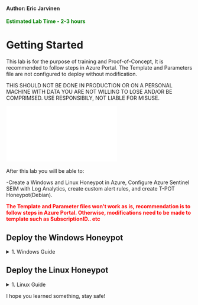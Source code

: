 #### Author: Eric Jarvinen

<span style="color:green"> **Estimated Lab Time - 2-3 hours** </span>

# Getting Started
This lab is for the purpose of training and Proof-of-Concept, It is recommended to follow steps in Azure Portal. The Template and Parameters file are not configured to deploy without modification. 

THIS SHOULD NOT BE DONE IN PRODUCTION OR ON A PERSONAL MACHINE WITH DATA YOU ARE NOT WILLING TO LOSE AND/OR BE COMPRIMSED. USE RESPONSIBILY, NOT LIABLE FOR MISUSE.

[![Example Template](template.json)]([https://labbox.azurewebsites.net/api/Labbox?url=https://supportability.visualstudio.com/AzureIaaSVM/_git/Labbox?path=/SME/Deployment/L200-Deploy-Lab-Oracle_Deploy.json](https://github.com/EricJarvinen-MS/AzureHoneypot-PoC/blob/main/template.json))

After this lab you will be able to:

-Create a Windows and Linux Honeypot in Azure, Configure Azure Sentinel SEIM with Log Analytics, create custom alert rules, and create T-POT Honeypot(Debian).

<span style ="color:red">**The Template and Parameter files won't work as is, recommendation is to follow steps in Azure Portal. Otherwise, modifications need to be made to template such as SubscriptionID.. etc** </span>

## <span class="mw-customtoggle-myDivision">Deploy the Windows Honeypot</span>

<details closed>
<summary>1. Windows Guide </summary>
<pre>
<code>
  
-Create Windows 10 VM with Advanced NSG.

-Created Log Analytics Workspace for log retention.

-Enable Microsoft Defender for Cloud. 

![Picture1.png](https://github.com/EricJarvinen-MS/AzureHoneypot-PoC/blob/main/Picture1.png)

--Enabled on the Log Analytics Workspace for Servers only.

![Picture2.png](https://github.com/EricJarvinen-MS/AzureHoneypot-PoC/blob/main/Picture2.png)

-Under Data Collection, under Log Analytics Defender Plans. Select “Capture All Events”. Save.

-Go to log analytics workspace > Virtual Machines  add machine to log analytics (Note this feature will be deprecated in August of 2024 and Azure Monitor should be used for future log gathering.)

![Picture2.png](https://github.com/EricJarvinen-MS/AzureHoneypot-PoC/blob/main/Picture3.png)

-Go to Microsoft Sentinel > Create New > “add Microsoft Sentinel to a workspace” attach to the log analytics created.

-Next, we need to setup the log data source:

![Picture15.png](https://github.com/EricJarvinen-MS/AzureHoneypot-PoC/blob/main/Picture15.png)

-Creating Data collection Rule:

![Picture16.png](https://github.com/EricJarvinen-MS/AzureHoneypot-PoC/blob/main/Picture16.png)

-Add Resources:

![Picture17.png](https://github.com/EricJarvinen-MS/AzureHoneypot-PoC/blob/main/Picture17.png)

-Data Source:

![Picture18.png](https://github.com/EricJarvinen-MS/AzureHoneypot-PoC/blob/main/Picture18.png)

-Finish, then select Create.

-Now we will configure the Alert rule to detect the failed logins in Azure Sentinel.

-Azure Sentinel > Analytics > New Rule > Fillout the prompts:

![Picture20.png](https://github.com/EricJarvinen-MS/AzureHoneypot-PoC/blob/main/Picture20.png)

![Picture21.png](https://github.com/EricJarvinen-MS/AzureHoneypot-PoC/blob/main/Picture21.png)

-Copy the same query to view failed login attempts:

![Picture22.png](https://github.com/EricJarvinen-MS/AzureHoneypot-PoC/blob/main/Picture22.png)

![Picture23.png](https://github.com/EricJarvinen-MS/AzureHoneypot-PoC/blob/main/Picture23.png)

-My example already has failures but yours will once you open the ports on the NSG.

![Picture24.png](https://github.com/EricJarvinen-MS/AzureHoneypot-PoC/blob/main/Picture24.png)

-Next, Open all ports on your NSG to the internet with a * source and destination. RDP into your server and you can watch the logs in real time using event viewer.

-Event Viewer > Security > Audit Logs > Filter Audit log for Audit Failures or EventID 4625.
Example:

![Picture4.png](https://github.com/EricJarvinen-MS/AzureHoneypot-PoC/blob/main/Picture4.png)

![Picture5.png](https://github.com/EricJarvinen-MS/AzureHoneypot-PoC/blob/main/Picture5.png)

It may take up to 15 minutes but with all ports open password spraying usually occurs pretty quickly. When IP's have been identified you can utilize the website below to find the source of attacks:
https://www.ipgeolocation.io 
example:

![Picture6.png](https://github.com/EricJarvinen-MS/AzureHoneypot-PoC/blob/main/Picture6.png)

![Picture7.png](https://github.com/EricJarvinen-MS/AzureHoneypot-PoC/blob/main/Picture7.png)

I also recommend using netstat to confirm if any IP's are succesfull at establishing a connection to your VM and over which Port.
Example:

![Picture8.png](https://github.com/EricJarvinen-MS/AzureHoneypot-PoC/blob/main/Picture8.png)

![Picture9.png](https://github.com/EricJarvinen-MS/AzureHoneypot-PoC/blob/main/Picture9.png)

Once completed we can view the log from Log Analytics Query, Security Event's in Sentinel, or the Sentinel Dashboards.

LOG ANALYTICS:
![Picture10.png](https://github.com/EricJarvinen-MS/AzureHoneypot-PoC/blob/main/Picture10.png)

SecurityEvent 
| where EventID ==4625

![Picture11.png](https://github.com/EricJarvinen-MS/AzureHoneypot-PoC/blob/main/Picture11.png)

SENTINEL INCIDENTS:

![Picture24.png](https://github.com/EricJarvinen-MS/AzureHoneypot-PoC/blob/main/Picture24.png)

![Picture25.png](https://github.com/EricJarvinen-MS/AzureHoneypot-PoC/blob/main/Picture25.png)

SENTINEL DASHBOARD: (Overview)

![Picture26.png](https://github.com/EricJarvinen-MS/AzureHoneypot-PoC/blob/main/Picture26.png)

![Picture27.png](https://github.com/EricJarvinen-MS/AzureHoneypot-PoC/blob/main/Picture27.png)

-From here you can setup your own runbooks, automation, SEIM management, or maps. 

</code>
</pre>
</details>

## <span class="mw-customtoggle-myDivision">Deploy the Linux Honeypot</span>

<details closed>
<summary>1. Linux Guide </summary>
<pre>
<code>

Linux Honeypot (T-POT): 

IMPORTANT NOTE: While 2 vCPU's and 8GB of RAM may suffice, expect frequent crashes in GUI. Recommendation is to use atleast 4 vCPU and 16 GB of RAM for lab to run smoothly.

-Create Debian 11 Azure VM.

-Create SSH (Port 22 rule) and TPOT (Port 64297) open for access to TPOT browser GUI.

-telekom-security/tpotce: 🍯 T-Pot - The All In One Honeypot Platform 🐝 ([github.com Honeypot Source](https://github.com/telekom-security/tpotce?tab=readme-ov-file#running-in-a-cloud))

Commands to install:

git clone https://github.com/telekom-security/tpotce

cd tpotce/iso/installer/

./install.sh --type=user

-Follow installer creating your GUI login creds (new, different from SSH user)

-Reboot then login with web browser. (NOTE: SSH may fail following install. Interaction should be through GUI.
Example: 

https://<ServerIP>:64297

Once connected open all ports to the internet.

NOTE: This can take up to 15-20 minutes for data to begin populating.

-Go to Attack Map to view real time connections

![Picture29.png](https://github.com/EricJarvinen-MS/AzureHoneypot-PoC/blob/main/Picture29.png)

-Go to Kibana and pick a dashboard to start viewing data. You can select an existing Board or create your own. 

![Picture30.png](https://github.com/EricJarvinen-MS/AzureHoneypot-PoC/blob/main/Picture30.png)

![Picture31.png](https://github.com/EricJarvinen-MS/AzureHoneypot-PoC/blob/main/Picture31.png)

![Picture32.png](https://github.com/EricJarvinen-MS/AzureHoneypot-PoC/blob/main/Picture32.png)

![Picture33.png](https://github.com/EricJarvinen-MS/AzureHoneypot-PoC/blob/main/Picture33.png)

</code>
</pre>
</details>

I hope you learned something, stay safe!
